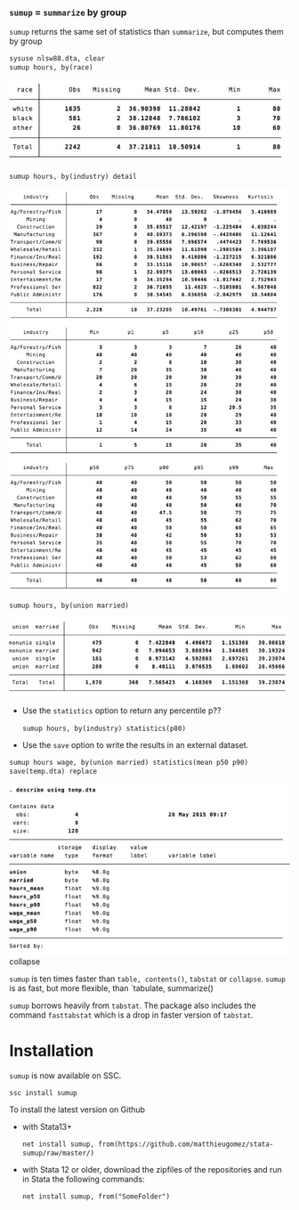 



### `sumup`  = `summarize` by group

`sumup` returns the same set of statistics than `summarize`, but computes them by group

```
sysuse nlsw88.dta, clear
sumup hours, by(race) 
```
![](img/sum.jpg)

```
sumup hours, by(industry) detail
```
![](img/sumdetail.jpg)


```
sumup hours, by(union married) 
```
![](img/sumgroups.jpg)




- Use the `statistics` option to return any percentile p??

	```sumup hours, by(industry) statistics(p80)```


- Use the `save` option to write the results in an external dataset.

```
sumup hours wage, by(union married) statistics(mean p50 p90) save(temp.dta) replace
```

![](img/sumcollapse2.jpg)
collapse


`sumup` is ten times faster than `table, contents()`, `tabstat` or `collapse`. `sumup` is as fast, but more flexible, than `tabulate, summarize()

`sumup` borrows heavily  from `tabstat`.  The package also includes the command `fasttabstat` which is a drop in faster version of `tabstat`.


# Installation
`sumup` is now available on SSC. 

```
ssc install sumup
```

To install the latest version  on Github 
- with Stata13+
	```
	net install sumup, from(https://github.com/matthieugomez/stata-sumup/raw/master/)
	```

- with Stata 12 or older, download the zipfiles of the repositories and run in Stata the following commands:
	```
	net install sumup, from("SomeFolder")
	```
